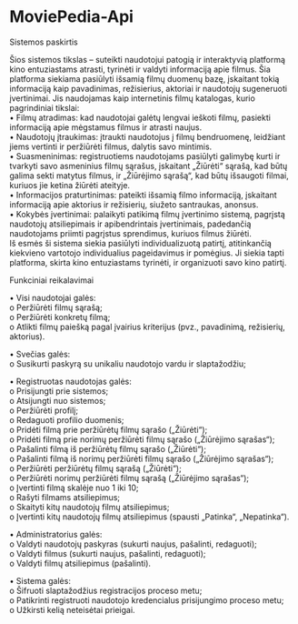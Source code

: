 # MoviePedia-Api

Sistemos paskirtis<br/>

Šios sistemos tikslas – suteikti naudotojui patogią ir interaktyvią platformą kino entuziastams atrasti, tyrinėti ir valdyti informaciją apie filmus. Šia platforma siekiama pasiūlyti išsamią filmų duomenų bazę, įskaitant tokią informaciją kaip pavadinimas, režisierius, aktoriai ir naudotojų sugeneruoti įvertinimai. Jis naudojamas kaip internetinis filmų katalogas, kurio pagrindiniai tikslai:<br/>
  •	Filmų atradimas: kad naudotojai galėtų lengvai ieškoti filmų, pasiekti informaciją apie mėgstamus filmus ir atrasti naujus.<br/>
  •	Naudotojų įtraukimas: įtraukti naudotojus į filmų bendruomenę, leidžiant jiems vertinti ir peržiūrėti filmus, dalytis savo mintimis.<br/>
  •	Suasmeninimas: registruotiems naudotojams pasiūlyti galimybę kurti ir tvarkyti savo asmeninius filmų sąrašus, įskaitant „Žiūrėti“ sąrašą, kad būtų galima sekti matytus filmus, ir „Žiūrėjimo sąrašą“, kad būtų išsaugoti filmai, kuriuos jie ketina žiūrėti         ateityje.<br/>
  •	Informacijos praturtinimas: pateikti išsamią filmo informaciją, įskaitant informaciją apie aktorius ir režisierių, siužeto santraukas, anonsus.<br/>
  •	Kokybės įvertinimai: palaikyti patikimą filmų įvertinimo sistemą, pagrįstą naudotojų atsiliepimais ir apibendrintais įvertinimais, padedančią naudotojams priimti pagrįstus sprendimus, kuriuos filmus žiūrėti.<br/>
Iš esmės ši sistema siekia pasiūlyti individualizuotą patirtį, atitinkančią kiekvieno vartotojo individualius pageidavimus ir pomėgius. Ji siekia tapti platforma, skirta kino entuziastams tyrinėti, ir organizuoti savo kino patirtį.<br/>


Funkciniai reikalavimai<br/>

  •	Visi naudotojai galės:<br/>
    o	Peržiūrėti filmų sąrašą;<br/>
    o	Peržiūrėti konkretų filmą;<br/>
    o	Atlikti filmų paiešką pagal įvairius kriterijus (pvz., pavadinimą, režisierių,  aktorius).<br/>

  •	Svečias galės:<br/>
    o	Susikurti paskyrą su unikaliu naudotojo vardu ir slaptažodžiu;<br/>

  •	Registruotas naudotojas galės:<br/>
    o	Prisijungti prie sistemos;<br/>
    o	Atsijungti nuo sistemos;<br/>
    o	Peržiūrėti profilį;<br/>
    o	Redaguoti profilio duomenis;<br/>
    o	Pridėti filmą prie peržiūrėtų filmų sąrašo („Žiūrėti“);<br/>
    o	Pridėti filmą prie norimų peržiūrėti filmų sąrašo („Žiūrėjimo sąrašas“);<br/>
    o	Pašalinti filmą iš peržiūrėtų filmų sąrašo („Žiūrėti“);<br/>
    o	Pašalinti filmą iš norimų peržiūrėti filmų sąrašo („Žiūrėjimo sąrašas“);<br/>
    o	Peržiūrėti peržiūrėtų filmų sąrašą („Žiūrėti“);<br/>
    o	Peržiūrėti norimų peržiūrėti filmų sąrašą („Žiūrėjimo sąrašas“);<br/>
    o	Įvertinti filmą skalėje nuo 1 iki 10;<br/>
    o	Rašyti filmams atsiliepimus;<br/>
    o	Skaityti kitų naudotojų filmų atsiliepimus;<br/>
    o	Įvertinti kitų naudotojų filmų atsiliepimus (spausti „Patinka“, „Nepatinka“).<br/>

  •	Administratorius galės:<br/>
    o	Valdyti naudotojų paskyras (sukurti naujus, pašalinti, redaguoti);<br/>
    o	Valdyti filmus (sukurti naujus, pašalinti, redaguoti);<br/>
    o	Valdyti filmų atsiliepimus (pašalinti).<br/>

  •	Sistema galės:<br/>
    o	Šifruoti slaptažodžius registracijos proceso metu;<br/>
    o	Patikrinti registruoti naudotojo kredencialus prisijungimo proceso metu;<br/>
    o	Užkirsti kelią neteisėtai prieigai.<br/>
